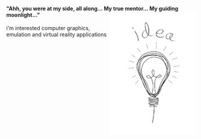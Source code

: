 #### "Ahh, you were at my side, all along... My true mentor... My guiding moonlight..." <img width="26px"><img align=right src="light-bulb.png" width="230">




i'm interested computer graphics, emulation and virtual reality applications


<!--
**onuratasaritas/onuratasaritas** is a ✨ _special_ ✨ repository because its `README.md` (this file) appears on your GitHub profile.

Here are some ideas to get you started:
-->
